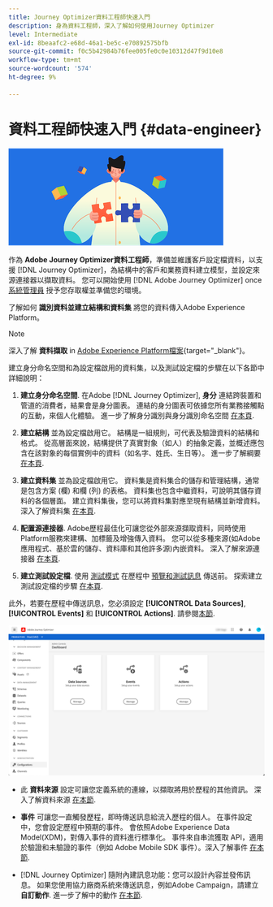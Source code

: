 ```yaml
---
title: Journey Optimizer資料工程師快速入門
description: 身為資料工程師，深入了解如何使用Journey Optimizer
level: Intermediate
exl-id: 8beaafc2-e68d-46a1-be5c-e70892575bfb
source-git-commit: f0c5b42984b76fee005fe0c0e10312d47f9d10e8
workflow-type: tm+mt
source-wordcount: '574'
ht-degree: 9%

---
```


# 資料工程師快速入門 {#data-engineer}

![資料工程師](assets/do-not-localize/user-1.png)

作為 **Adobe Journey Optimizer資料工程師**，準備並維護客戶設定檔資料，以支援 [!DNL Journey Optimizer]，為結構中的客戶和業務資料建立模型，並設定來源連接器以擷取資料。 您可以開始使用 [!DNL Adobe Journey Optimizer] once [系統管理員](administrator.md) 授予您存取權並準備您的環境。


了解如何 **識別資料並建立結構和資料集** 將您的資料傳入Adobe Experience Platform。

>[!NOTE]
>
>深入了解 **資料擷取** in [Adobe Experience Platform檔案](https://experienceleague.adobe.com/docs/experience-platform/ingestion/home.html?lang=zh-Hant){target=&quot;_blank&quot;}。

建立身分命名空間和為設定檔啟用的資料集，以及測試設定檔的步驟在以下各節中詳細說明：

1. **建立身分命名空間**. 在Adobe [!DNL Journey Optimizer], **身分** 連結跨裝置和管道的消費者，結果會是身分圖表。 連結的身分圖表可依據您所有業務接觸點的互動，來個人化體驗。  進一步了解身分識別與身分識別命名空間 [在本頁](../get-started-identity.md).

1. **建立結構** 並為設定檔啟用它。 結構是一組規則，可代表及驗證資料的結構和格式。 從高層面來說，結構提供了真實對象（如人）的抽象定義，並概述應包含在該對象的每個實例中的資料（如名字、姓氏、生日等）。  進一步了解綱要 [在本頁](../get-started-schemas.md).

1. **建立資料集** 並為設定檔啟用它。 資料集是資料集合的儲存和管理結構，通常是包含方案 (欄) 和欄 (列) 的表格。 資料集也包含中繼資料，可說明其儲存資料的各個層面。 建立資料集後，您可以將資料集對應至現有結構並新增資料。 深入了解資料集 [在本頁](../get-started-datasets.md).

1. **配置源連接器**. Adobe歷程最佳化可讓您從外部來源擷取資料，同時使用Platform服務來建構、加標籤及增強傳入資料。 您可以從多種來源(如Adobe應用程式、基於雲的儲存、資料庫和其他許多源)內嵌資料。 深入了解來源連接器 [在本頁](../get-started-sources.md).

1. **建立測試設定檔**. 使用 [測試模式](../building-journeys/testing-the-journey.md) 在歷程中 [預覽和測試訊息](../preview.md) 傳送前。 探索建立測試設定檔的步驟 [在本頁](../../using/building-journeys/creating-test-profiles.md).


此外，若要在歷程中傳送訊息，您必須設定 **[!UICONTROL Data Sources]**, **[!UICONTROL Events]** 和 **[!UICONTROL Actions]**. 請參閱[本節](../../using/configuration/about-data-sources-events-actions.md).

![](../assets/admin-menu.png)

* 此 **資料來源** 設定可讓您定義系統的連線，以擷取將用於歷程的其他資訊。 深入了解資料來源 [在本節](../datasource/about-data-sources.md).

* **事件** 可讓您一直觸發歷程，即時傳送訊息給流入歷程的個人。 在事件設定中，您會設定歷程中預期的事件。 會依照Adobe Experience Data Model(XDM)，對傳入事件的資料進行標準化。 事件來自串流獲取 API，適用於驗證和未驗證的事件（例如 Adobe Mobile SDK 事件）。深入了解事件 [在本節](../event/about-events.md).

* [!DNL Journey Optimizer] 隨附內建訊息功能：您可以設計內容並發佈訊息。 如果您使用協力廠商系統來傳送訊息，例如Adobe Campaign，請建立 **自訂動作**. 進一步了解中的動作 [在本節](../action/action.md).
